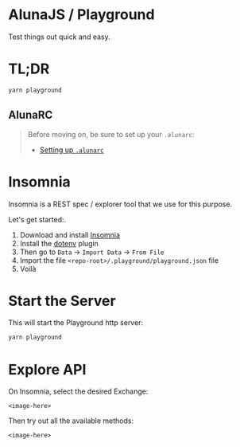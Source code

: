 # AlunaJS / Playground

Test things out quick and easy.

<!--
Live API explorer:
  - http://playground.aluna.social -->

# TL;DR

```bash
yarn playground
```

## AlunaRC
> Before moving on, be sure to set up your `.alunarc`:
> - [Setting up `.alunarc`](../docs/alunarc.md)


# Insomnia

Insomnia is a REST spec / explorer tool that we use for this purpose.

Let's get started:.

1. Download and install [Insomnia](https://insomnia.rest/)
1. Install the [dotenv](https://insomnia.rest/plugins/insomnia-plugin-dotenv) plugin
2. Then go to `Data` -> `Import Data` -> `From File`
3. Import the file `<repo-root>/.playground/playground.json` file
4. Voilà


# Start the Server

This will start the Playground http server:

```bash
yarn playground
```

# Explore API

On Insomnia, select the desired Exchange:

`<image-here>`

Then try out all the available methods:

`<image-here>`
